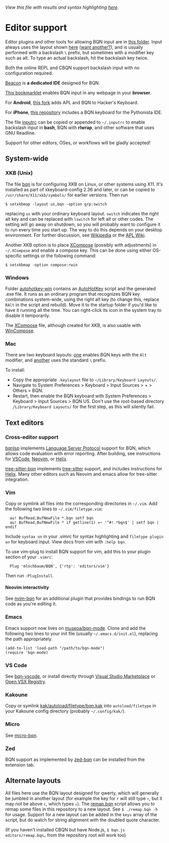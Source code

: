 *View this file with results and syntax highlighting [here](https://mlochbaum.github.io/BQN/editors/index.html).*

# Editor support

<!--GEN
"style" Enc ".Comment,.Function,.Number,.String { color: inherit; }"
-->

Editor plugins and other tools for allowing BQN input are in [this folder](https://github.com/mlochbaum/BQN/tree/master/editors). Input always uses the layout shown [here](https://mlochbaum.github.io/BQN/keymap.html) ([want another?](#alternate-layouts)), and is usually performed with a backslash `\` prefix, but sometimes with a modifier key such as alt. To type an actual backslash, hit the backslash key twice.

Both the online REPL and CBQN support backslash input with no configuration required.

[Beacon](https://github.com/x86y/beacon) is **a dedicated IDE** designed for BQN.

[This bookmarklet](https://abrudz.github.io/lb/bqn) enables BQN input in any webpage in your **browser**.

For **Android**, [this fork](https://github.com/dzaima/hackerskeyboard/releases/latest) adds APL and BQN to Hacker's Keyboard.

For **iPhone**, [this repository](https://github.com/gitonthescene/APLKeyboard) includes a BQN keyboard for the Pythonista IDE.

The file [inputrc](https://github.com/mlochbaum/BQN/blob/master/editors/inputrc) can be copied or appended to `~/.inputrc` to enable backslash input in **bash**, BQN with **rlwrap**, and other software that uses GNU Readline.

Support for other editors, OSes, or workflows will be gladly accepted!

## System-wide

### XKB (Unix)

The file [bqn](https://github.com/mlochbaum/BQN/blob/master/editors/bqn) is for configuring XKB on Linux, or other systems using X11. It's installed as part of xkeyboard-config 2.36 and later, or can be copied to `/usr/share/X11/xkb/symbols/` for earlier versions. Then run

    $ setxkbmap -layout us,bqn -option grp:switch

replacing `us` with your ordinary keyboard layout. `switch` indicates the right alt key and can be replaced with `lswitch` for left alt or other codes. The setting will go away on shutdown, so you will probably want to configure it to run every time you start up. The way to do this depends on your desktop environment. For further discussion, see [Wikipedia](https://en.wikipedia.org/wiki/X_keyboard_extension) or the [APL Wiki](https://aplwiki.com/wiki/Typing_glyphs_on_Linux).

Another XKB option is to place [XCompose](https://github.com/mlochbaum/BQN/blob/master/editors/XCompose) (possibly with adjustments) in `~/.XCompose` and enable a compose key. This can be done using either OS-specific settings or the following command:

    $ setxkbmap -option compose:rwin

### Windows

Folder [autohotkey-win](https://github.com/mlochbaum/BQN/tree/master/editors/autohotkey-win) contains an [AutoHotKey](https://en.wikipedia.org/wiki/AutoHotKey) script and the generated .exe file. It runs as an ordinary program that recognizes BQN key combinations system-wide, using the right alt key (to change this, replace `RAlt` in the script and rebuild). Move it to the startup folder if you'd like to have it running all the time. You can right-click its icon in the system tray to disable it temporarily.

The [XCompose](https://github.com/mlochbaum/BQN/blob/master/editors/XCompose) file, although created for XKB, is also usable with [WinCompose](https://github.com/samhocevar/wincompose).

### Mac

There are two keyboard layouts: [one](https://github.com/mlochbaum/BQN/blob/master/editors/BQN.keylayout) enables BQN keys with the `Alt` modifier, and [another](https://github.com/mlochbaum/BQN/blob/master/editors/BQN_backslash.keylayout) uses the standard `\` prefix.

To install:
- Copy the appropriate `.keylayout` file to `~/Library/Keyboard Layouts/`.
- Navigate to System Preferences > Keyboard > Input Sources > + > Others > BQN.
- Restart, then enable the BQN keyboard with System Preferences > Keyboard > Input Sources > BQN US.
Don't use the root-based directory `/Library/Keyboard Layouts/` for the first step, as this will silently fail.

## Text editors

### Cross-editor support

[bqnlsp](https://git.sr.ht/~detegr/bqnlsp) implements [Language Server Protocol](https://en.wikipedia.org/wiki/Language_Server_Protocol) support for BQN, which allows code evaluation with error reporting. After building, see instructions for [VSCode](https://git.sr.ht/~detegr/bqnlsp/tree/master/item/editors/vscode/README.md), [Neovim](https://git.sr.ht/~detegr/bqnlsp/tree/master/item/editors/neovim/nvim-lspconfig/README.md), or [Helix](https://github.com/helix-editor/helix/wiki/How-to-install-the-default-language-servers#bqn).

[tree-sitter-bqn](https://github.com/shnarazk/tree-sitter-bqn) implements [tree-sitter](https://tree-sitter.github.io/tree-sitter/) support, and includes instructions for [Helix](https://github.com/shnarazk/tree-sitter-bqn). Many other editors such as Neovim and emacs allow for tree-sitter integration.

### Vim

Copy or symlink all files into the corresponding directories in `~/.vim`. Add the following two lines to `~/.vim/filetype.vim`:

      au! BufRead,BufNewFile *.bqn setf bqn
      au! BufRead,BufNewFile * if getline(1) =~ '^#!.*bqn$' | setf bqn | endif

Include `syntax on` in your .vimrc for syntax highlighting and `filetype plugin on` for keyboard input. View docs from vim with `:help bqn`.

To use vim-plug to install BQN support for vim, add this to your plugin section of your `.vimrc`:

      Plug 'mlochbaum/BQN', {'rtp': 'editors/vim'}

Then run `:PlugInstall`.

#### Neovim interactivity

See [nvim-bqn](https://git.sr.ht/~detegr/nvim-bqn) for an additional plugin that provides bindings to run BQN code as you're editing it.

### Emacs

Emacs support now lives on [museoa/bqn-mode](https://github.com/museoa/bqn-mode). Clone and add the following two lines to your init file (usually `~/.emacs.d/init.el`), replacing the path appropriately.

    (add-to-list 'load-path "/path/to/bqn-mode")
    (require 'bqn-mode)

### VS Code

See [bqn-vscode](https://github.com/mk12/bqn-vscode), or install directly through [Visual Studio Marketplace](https://marketplace.visualstudio.com/items?itemName=mk12.bqn) or [Open VSX Registry](https://open-vsx.org/extension/mk12/bqn).

### Kakoune

Copy or symlink [kak/autoload/filetype/bqn.kak](https://github.com/mlochbaum/BQN/tree/master/editors/kak/autoload/filetype/bqn.kak) into `autoload/filetype` in your Kakoune config directory (probably `~/.config/kak/`).

### Micro

See [micro-bqn](https://github.com/0racle/micro-bqn).

### Zed

BQN support as implemented by [zed-bqn](https://github.com/DavidZwitser/zed-bqn) can be installed from the extension tab.

## Alternate layouts

All files here use the BQN layout designed for qwerty, which will generally be jumbled in another layout (for example the key for `r` will still type `↑`, but it may not be above `c`, which types `↓`). The [remap.bqn](remap.bqn) script allows you to remap some files in this repository to a new layout. See `$ ./remap.bqn -h` for usage. Support for a new layout can be added in the `keys` array of the script, but do watch for string alignment with the doubled quote character.

(If you haven't installed CBQN but have Node.js, `$ bqn.js editors/remap.bqn…` from the repository root will work too)
